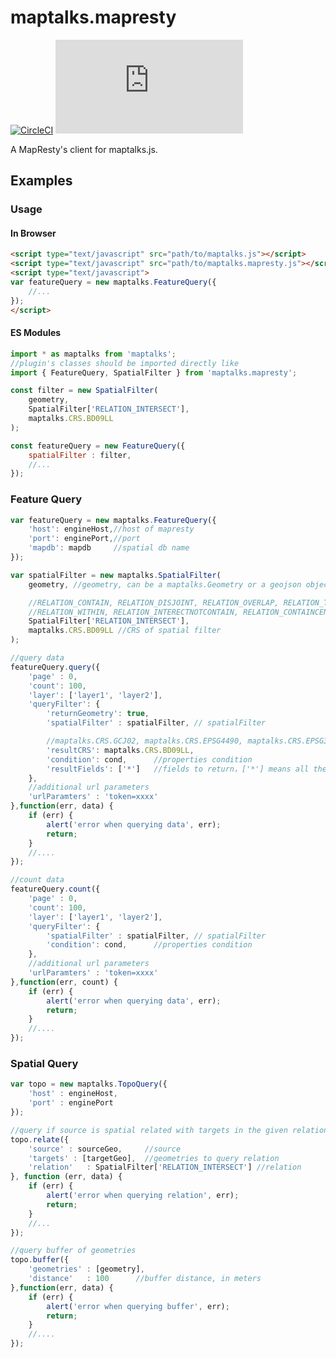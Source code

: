 # maptalks.mapresty

[![CircleCI](https://circleci.com/gh/maptalks/maptalks.mapresty.js.svg?style=svg)](https://circleci.com/gh/maptalks/maptalks.mapresty.js)
[![Appveyor](https://ci.appveyor.com/api/projects/status/github/maptalks/maptalks.mapresty.js?branch=master&svg=true)](https://ci.appveyor.com/project/maptalks/maptalks-mapresty-js)

A MapResty's client for maptalks.js.

## Examples

### Usage
#### In Browser
```html
<script type="text/javascript" src="path/to/maptalks.js"></script>
<script type="text/javascript" src="path/to/maptalks.mapresty.js"></script>
<script type="text/javascript">
var featureQuery = new maptalks.FeatureQuery({
    //...
});
</script>
```

#### ES Modules
```js
import * as maptalks from 'maptalks';
//plugin's classes should be imported directly like
import { FeatureQuery, SpatialFilter } from 'maptalks.mapresty';

const filter = new SpatialFilter(
    geometry, 
    SpatialFilter['RELATION_INTERSECT'], 
    maptalks.CRS.BD09LL
);

const featureQuery = new FeatureQuery({
    spatialFilter : filter,
    //...
});
```

### Feature Query
```javascript
var featureQuery = new maptalks.FeatureQuery({
    'host': engineHost,//host of mapresty
    'port': enginePort,//port
    'mapdb': mapdb     //spatial db name
});

var spatialFilter = new maptalks.SpatialFilter(
    geometry, //geometry, can be a maptalks.Geometry or a geojson object

    //RELATION_CONTAIN, RELATION_DISJOINT, RELATION_OVERLAP, RELATION_TOUCH,
    //RELATION_WITHIN, RELATION_INTERECTNOTCONTAIN, RELATION_CONTAINCENTER, RELATION_CENTERWITHIN
    SpatialFilter['RELATION_INTERSECT'], 
    maptalks.CRS.BD09LL //CRS of spatial filter
);

//query data
featureQuery.query({
    'page' : 0,
    'count': 100,
    'layer': ['layer1', 'layer2'],
    'queryFilter': {
        'returnGeometry': true,
        'spatialFilter' : spatialFilter, // spatialFilter

        //maptalks.CRS.GCJ02, maptalks.CRS.EPSG4490, maptalks.CRS.EPSG3857, maptalks.CRS.EPSG4326
        'resultCRS': maptalks.CRS.BD09LL,
        'condition': cond,      //properties condition
        'resultFields': ['*']   //fields to return，['*'] means all the fields
    },
    //additional url parameters
    'urlParamters' : 'token=xxxx'
},function(err, data) {
    if (err) {
        alert('error when querying data', err);
        return;
    }
    //....
});

//count data
featureQuery.count({
    'page' : 0,
    'count': 100,
    'layer': ['layer1', 'layer2'],
    'queryFilter': {
        'spatialFilter' : spatialFilter, // spatialFilter
        'condition': cond,      //properties condition
    },
    //additional url parameters
    'urlParamters' : 'token=xxxx'
},function(err, count) {
    if (err) {
        alert('error when querying data', err);
        return;
    }
    //....
});
```

### Spatial Query
```javascript
var topo = new maptalks.TopoQuery({
    'host' : engineHost,
    'port' : enginePort
});

//query if source is spatial related with targets in the given relation
topo.relate({
    'source' : sourceGeo,     //source
    'targets' : [targetGeo],  //geometries to query relation
    'relation'   : SpatialFilter['RELATION_INTERSECT'] //relation
}, function (err, data) {
    if (err) {
        alert('error when querying relation', err);
        return;
    }
    //...
});

//query buffer of geometries
topo.buffer({
    'geometries' : [geometry],
    'distance'   : 100      //buffer distance, in meters
},function(err, data) {
    if (err) {
        alert('error when querying buffer', err);
        return;
    }
    //....
});
```
